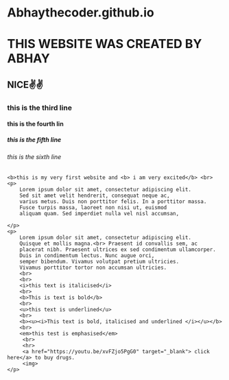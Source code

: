 # Abhaythecoder.github.io
<!DOCTYPE html>
<html>

<head>
    <meta charset="utf-8">
    <meta name="viewport" content="width=device-width, initial-scale=1">
    <title>My First website</title>
</head>

<body>
    <h1>THIS WEBSITE WAS CREATED BY ABHAY</h1>
    <h2>NICE✌️✌️</h2>
    <h3>this is the third line</h3>
    <h4>this is the fourth lin</h4>
    <h5>this is the fifth line</h5>
    <h6>this is the sixth line</h6>

    <b>this is my very first website and <b> i am very excited</b> <br>
    <p>
        Lorem ipsum dolor sit amet, consectetur adipiscing elit.
        Sed sit amet velit hendrerit, consequat neque ac,
        varius metus. Duis non porttitor felis. In a porttitor massa.
        Fusce turpis massa, laoreet non nisi ut, euismod
        aliquam quam. Sed imperdiet nulla vel nisl accumsan,
        
    </p>
    <p>
        Lorem ipsum dolor sit amet, consectetur adipiscing elit. 
        Quisque et mollis magna.<br> Praesent id convallis sem, ac
        placerat nibh. Praesent ultrices ex sed condimentum ullamcorper. 
        Duis in condimentum lectus. Nunc augue orci,
        semper bibendum. Vivamus volutpat pretium ultricies. 
        Vivamus porttitor tortor non accumsan ultricies.
        <br>
        <br>
        <i>this text is italicised</i>
        <br>
        <b>This is text is bold</b>
        <br>
        <u>this text is underlined</u>
        <br>
        <b><u><i>This text is bold, italicised and underlined </i></u></b>
        <br>
        <em>this test is emphasised</em>
         <br>
         <hr>
         <a href="https://youtu.be/xvFZjo5PgG0" target="_blank"> click here</a> to buy drugs.  
         <img>
    </p>
</body>
 
</html>
